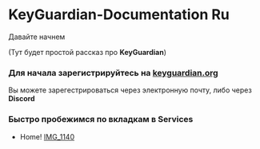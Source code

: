 # KeyGuardian-Documentation Ru
Давайте начнем

(Тут будет простой рассказ про **KeyGuardian**)

### Для начала зарегистрируйтесь на [keyguardian.org](https://keyguardian.org)
Вы можете зарегестрироваться через электронную почту, либо через **Discord**

### Быстро пробежимся по вкладкам в Services
* Home!
[IMG_1140](https://github.com/user-attachments/assets/64181f25-3852-4323-a566-a10521bd6101)

